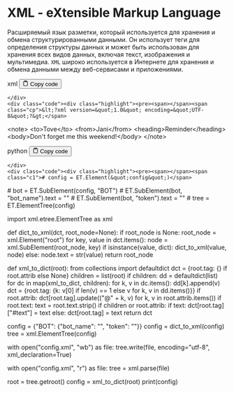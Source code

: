 <h1 id="XML-eXtensibleMarkupLanguage">XML - eXtensible Markup Language</h1>
<p>Расширяемый язык разметки, который используется для хранения и обмена структурированными данными.
Он использует теги для определения структуры данных и может быть использован для хранения
всех видов данных, включая текст, изображения и мультимедиа.
<code>XML</code> широко используется в Интернете для хранения и обмена данными между веб-сервисами и приложениями.</p>
<div class="code-element">
    <div class="lang-line">
        <text>xml</text>
        <button class="copy-button"
        onclick="copyCode(this)">
    <svg stroke="currentColor"
         fill="none"
         stroke-width="2"
         viewBox="0 0 24 24"
         stroke-linecap="round"
         stroke-linejoin="round"
         class="h-4 w-4"
         height="1em"
         width="1em"
         xmlns="http://www.w3.org/2000/svg">
        <path d="M16 4h2a2 2 0 0 1 2 2v14a2 2 0 0 1-2 2H6a2 2 0 0 1-2-2V6a2 2 0 0 1 2-2h2"></path>
        <rect x="8" y="2" width="8" height="4" rx="1" ry="1"></rect>
    </svg>
    <text>Copy code</text>
</button>

    </div>
    <div class="code"><div class="highlight"><pre><span></span><span class="cp">&lt;?xml version=&quot;1.0&quot; encoding=&quot;UTF-8&quot;?&gt;</span>
<span class="nt">&lt;note&gt;</span>
<span class="nt">&lt;to&gt;</span>Tove<span class="nt">&lt;/to&gt;</span>
<span class="nt">&lt;from&gt;</span>Jani<span class="nt">&lt;/from&gt;</span>
<span class="nt">&lt;heading&gt;</span>Reminder<span class="nt">&lt;/heading&gt;</span>
<span class="nt">&lt;body&gt;</span>Don&#39;t<span class="w"> </span>forget<span class="w"> </span>me<span class="w"> </span>this<span class="w"> </span>weekend!<span class="nt">&lt;/body&gt;</span>
<span class="nt">&lt;/note&gt;</span>
</pre></div></div>
</div>

<div class="code-element">
    <div class="lang-line">
        <text>python</text>
        <button class="copy-button"
        onclick="copyCode(this)">
    <svg stroke="currentColor"
         fill="none"
         stroke-width="2"
         viewBox="0 0 24 24"
         stroke-linecap="round"
         stroke-linejoin="round"
         class="h-4 w-4"
         height="1em"
         width="1em"
         xmlns="http://www.w3.org/2000/svg">
        <path d="M16 4h2a2 2 0 0 1 2 2v14a2 2 0 0 1-2 2H6a2 2 0 0 1-2-2V6a2 2 0 0 1 2-2h2"></path>
        <rect x="8" y="2" width="8" height="4" rx="1" ry="1"></rect>
    </svg>
    <text>Copy code</text>
</button>

    </div>
    <div class="code"><div class="highlight"><pre><span></span><span class="c1"># config = ET.Element(&quot;config&quot;)</span>
<span class="c1"># bot = ET.SubElement(config, &quot;BOT&quot;)</span>
<span class="c1"># ET.SubElement(bot, &quot;bot_name&quot;).text = &quot;&quot;</span>
<span class="c1"># ET.SubElement(bot, &quot;token&quot;).text = &quot;&quot;</span>
<span class="c1"># tree = ET.ElementTree(config)</span>

<span class="kn">import</span> <span class="nn">xml.etree.ElementTree</span> <span class="k">as</span> <span class="nn">xml</span>

<span class="k">def</span> <span class="nf">dict_to_xml</span><span class="p">(</span><span class="n">dct</span><span class="p">,</span> <span class="n">root_node</span><span class="o">=</span><span class="kc">None</span><span class="p">):</span>
    <span class="k">if</span> <span class="n">root_node</span> <span class="ow">is</span> <span class="kc">None</span><span class="p">:</span>
        <span class="n">root_node</span> <span class="o">=</span> <span class="n">xml</span><span class="o">.</span><span class="n">Element</span><span class="p">(</span><span class="s2">&quot;root&quot;</span><span class="p">)</span>
    <span class="k">for</span> <span class="n">key</span><span class="p">,</span> <span class="n">value</span> <span class="ow">in</span> <span class="n">dct</span><span class="o">.</span><span class="n">items</span><span class="p">():</span>
        <span class="n">node</span> <span class="o">=</span> <span class="n">xml</span><span class="o">.</span><span class="n">SubElement</span><span class="p">(</span><span class="n">root_node</span><span class="p">,</span> <span class="n">key</span><span class="p">)</span>
        <span class="k">if</span> <span class="nb">isinstance</span><span class="p">(</span><span class="n">value</span><span class="p">,</span> <span class="nb">dict</span><span class="p">):</span>
            <span class="n">dict_to_xml</span><span class="p">(</span><span class="n">value</span><span class="p">,</span> <span class="n">node</span><span class="p">)</span>
        <span class="k">else</span><span class="p">:</span>
            <span class="n">node</span><span class="o">.</span><span class="n">text</span> <span class="o">=</span> <span class="nb">str</span><span class="p">(</span><span class="n">value</span><span class="p">)</span>
    <span class="k">return</span> <span class="n">root_node</span>

<span class="k">def</span> <span class="nf">xml_to_dict</span><span class="p">(</span><span class="n">root</span><span class="p">):</span>
    <span class="kn">from</span> <span class="nn">collections</span> <span class="kn">import</span> <span class="n">defaultdict</span>
    <span class="n">dct</span> <span class="o">=</span> <span class="p">{</span><span class="n">root</span><span class="o">.</span><span class="n">tag</span><span class="p">:</span> <span class="p">{}</span> <span class="k">if</span> <span class="n">root</span><span class="o">.</span><span class="n">attrib</span> <span class="k">else</span> <span class="kc">None</span><span class="p">}</span>
    <span class="n">children</span> <span class="o">=</span> <span class="nb">list</span><span class="p">(</span><span class="n">root</span><span class="p">)</span>
    <span class="k">if</span> <span class="n">children</span><span class="p">:</span>
        <span class="n">dd</span> <span class="o">=</span> <span class="n">defaultdict</span><span class="p">(</span><span class="nb">list</span><span class="p">)</span>
        <span class="k">for</span> <span class="n">dc</span> <span class="ow">in</span> <span class="nb">map</span><span class="p">(</span><span class="n">xml_to_dict</span><span class="p">,</span> <span class="n">children</span><span class="p">):</span>
            <span class="k">for</span> <span class="n">k</span><span class="p">,</span> <span class="n">v</span> <span class="ow">in</span> <span class="n">dc</span><span class="o">.</span><span class="n">items</span><span class="p">():</span>
                <span class="n">dd</span><span class="p">[</span><span class="n">k</span><span class="p">]</span><span class="o">.</span><span class="n">append</span><span class="p">(</span><span class="n">v</span><span class="p">)</span>
        <span class="n">dct</span> <span class="o">=</span> <span class="p">{</span><span class="n">root</span><span class="o">.</span><span class="n">tag</span><span class="p">:</span> <span class="p">{</span><span class="n">k</span><span class="p">:</span> <span class="n">v</span><span class="p">[</span><span class="mi">0</span><span class="p">]</span> <span class="k">if</span> <span class="nb">len</span><span class="p">(</span><span class="n">v</span><span class="p">)</span> <span class="o">==</span> <span class="mi">1</span> <span class="k">else</span> <span class="n">v</span> <span class="k">for</span> <span class="n">k</span><span class="p">,</span> <span class="n">v</span> <span class="ow">in</span> <span class="n">dd</span><span class="o">.</span><span class="n">items</span><span class="p">()}}</span>
    <span class="k">if</span> <span class="n">root</span><span class="o">.</span><span class="n">attrib</span><span class="p">:</span>
        <span class="n">dct</span><span class="p">[</span><span class="n">root</span><span class="o">.</span><span class="n">tag</span><span class="p">]</span><span class="o">.</span><span class="n">update</span><span class="p">((</span><span class="s2">&quot;@&quot;</span> <span class="o">+</span> <span class="n">k</span><span class="p">,</span> <span class="n">v</span><span class="p">)</span> <span class="k">for</span> <span class="n">k</span><span class="p">,</span> <span class="n">v</span> <span class="ow">in</span> <span class="n">root</span><span class="o">.</span><span class="n">attrib</span><span class="o">.</span><span class="n">items</span><span class="p">())</span>
    <span class="k">if</span> <span class="n">root</span><span class="o">.</span><span class="n">text</span><span class="p">:</span>
        <span class="n">text</span> <span class="o">=</span> <span class="n">root</span><span class="o">.</span><span class="n">text</span><span class="o">.</span><span class="n">strip</span><span class="p">()</span>
        <span class="k">if</span> <span class="n">children</span> <span class="ow">or</span> <span class="n">root</span><span class="o">.</span><span class="n">attrib</span><span class="p">:</span>
            <span class="k">if</span> <span class="n">text</span><span class="p">:</span>
                <span class="n">dct</span><span class="p">[</span><span class="n">root</span><span class="o">.</span><span class="n">tag</span><span class="p">][</span><span class="s2">&quot;#text&quot;</span><span class="p">]</span> <span class="o">=</span> <span class="n">text</span>
        <span class="k">else</span><span class="p">:</span>
            <span class="n">dct</span><span class="p">[</span><span class="n">root</span><span class="o">.</span><span class="n">tag</span><span class="p">]</span> <span class="o">=</span> <span class="n">text</span>
    <span class="k">return</span> <span class="n">dct</span>

<span class="n">config</span> <span class="o">=</span> <span class="p">{</span><span class="s2">&quot;BOT&quot;</span><span class="p">:</span> <span class="p">{</span><span class="s2">&quot;bot_name&quot;</span><span class="p">:</span> <span class="s2">&quot;&quot;</span><span class="p">,</span> <span class="s2">&quot;token&quot;</span><span class="p">:</span> <span class="s2">&quot;&quot;</span><span class="p">}}</span>
<span class="n">config</span> <span class="o">=</span> <span class="n">dict_to_xml</span><span class="p">(</span><span class="n">config</span><span class="p">)</span>
<span class="n">tree</span> <span class="o">=</span> <span class="n">xml</span><span class="o">.</span><span class="n">ElementTree</span><span class="p">(</span><span class="n">config</span><span class="p">)</span>

<span class="k">with</span> <span class="nb">open</span><span class="p">(</span><span class="s2">&quot;config.xml&quot;</span><span class="p">,</span> <span class="s2">&quot;wb&quot;</span><span class="p">)</span> <span class="k">as</span> <span class="n">file</span><span class="p">:</span>
    <span class="n">tree</span><span class="o">.</span><span class="n">write</span><span class="p">(</span><span class="n">file</span><span class="p">,</span> <span class="n">encoding</span><span class="o">=</span><span class="s2">&quot;utf-8&quot;</span><span class="p">,</span> <span class="n">xml_declaration</span><span class="o">=</span><span class="kc">True</span><span class="p">)</span>

<span class="k">with</span> <span class="nb">open</span><span class="p">(</span><span class="s2">&quot;config.xml&quot;</span><span class="p">,</span> <span class="s2">&quot;r&quot;</span><span class="p">)</span> <span class="k">as</span> <span class="n">file</span><span class="p">:</span>
    <span class="n">tree</span> <span class="o">=</span> <span class="n">xml</span><span class="o">.</span><span class="n">parse</span><span class="p">(</span><span class="n">file</span><span class="p">)</span>

<span class="n">root</span> <span class="o">=</span> <span class="n">tree</span><span class="o">.</span><span class="n">getroot</span><span class="p">()</span>
<span class="n">config</span> <span class="o">=</span> <span class="n">xml_to_dict</span><span class="p">(</span><span class="n">root</span><span class="p">)</span>
<span class="nb">print</span><span class="p">(</span><span class="n">config</span><span class="p">)</span>
</pre></div></div>
</div>